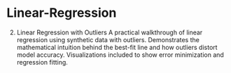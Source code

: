 # Linear-Regression
2. Linear Regression with Outliers A practical walkthrough of linear regression using synthetic data with outliers. Demonstrates the mathematical intuition behind the best-fit line and how outliers distort model accuracy. Visualizations included to show error minimization and regression fitting.
